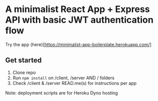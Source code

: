 # A minimalist React App + Express API with basic JWT authentication flow

Try the app (here)[https://minimalist-app-boilerplate.herokuapp.com/]

## Get started

1. Clone repo
2. Run `npm install` on /client, /server AND / folders
3. Check /client & /server READ.me(s) for instructions per app

Note: deployment scripts are for Heroku Dyno hosting
